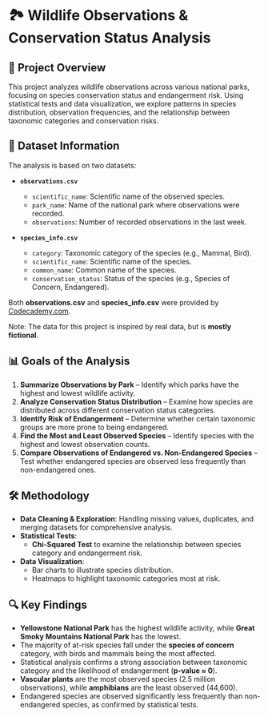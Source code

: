 # 🏞️ Wildlife Observations & Conservation Status Analysis  

## 📌 Project Overview  
This project analyzes wildlife observations across various national parks, focusing on species conservation status and endangerment risk. Using statistical tests and data visualization, we explore patterns in species distribution, observation frequencies, and the relationship between taxonomic categories and conservation risks.  

## 📂 Dataset Information  
The analysis is based on two datasets:  

- **`observations.csv`**  
  - `scientific_name`: Scientific name of the observed species.  
  - `park_name`: Name of the national park where observations were recorded.  
  - `observations`: Number of recorded observations in the last week.  

- **`species_info.csv`**  
  - `category`: Taxonomic category of the species (e.g., Mammal, Bird).  
  - `scientific_name`: Scientific name of the species.  
  - `common_name`: Common name of the species.  
  - `conservation_status`: Status of the species (e.g., Species of Concern, Endangered).  

Both **observations.csv** and **species_info.csv** were provided by [Codecademy.com](https://www.codecademy.com).

Note: The data for this project is inspired by real data, but is **mostly fictional**.

## 📊 Goals of the Analysis  
1. **Summarize Observations by Park** – Identify which parks have the highest and lowest wildlife activity.  
2. **Analyze Conservation Status Distribution** – Examine how species are distributed across different conservation status categories.  
3. **Identify Risk of Endangerment** – Determine whether certain taxonomic groups are more prone to being endangered.  
4. **Find the Most and Least Observed Species** – Identify species with the highest and lowest observation counts.  
5. **Compare Observations of Endangered vs. Non-Endangered Species** – Test whether endangered species are observed less frequently than non-endangered ones.  

## 🛠️ Methodology  
- **Data Cleaning & Exploration**: Handling missing values, duplicates, and merging datasets for comprehensive analysis.  
- **Statistical Tests**:  
  - **Chi-Squared Test** to examine the relationship between species category and endangerment risk.  
- **Data Visualization**:  
  - Bar charts to illustrate species distribution.  
  - Heatmaps to highlight taxonomic categories most at risk.  

## 🔍 Key Findings  
- **Yellowstone National Park** has the highest wildlife activity, while **Great Smoky Mountains National Park** has the lowest.  
- The majority of at-risk species fall under the **species of concern** category, with birds and mammals being the most affected.  
- Statistical analysis confirms a strong association between taxonomic category and the likelihood of endangerment (**p-value ≈ 0**).  
- **Vascular plants** are the most observed species (2.5 million observations), while **amphibians** are the least observed (44,600).  
- Endangered species are observed significantly less frequently than non-endangered species, as confirmed by statistical tests.  

